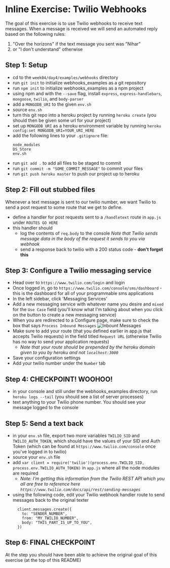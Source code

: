 # Inline Exercise: Twilio Webhooks

The goal of this exercise is to use Twilio webhooks to receive text messages.
When a message is received we will send an automated reply based on the following rules:
  1. "Over the horizons" if the text message you sent was "Nihar" 
  1. or "I don't understand" otherwise

## Step 1: Setup
- cd to the `week04/day4/examples/webhooks` directory
- run `git init` to initialize webhooks_examples as a git repository
- run `npm init` to initialize webhooks_examples as a npm project
- using npm and with the `--save` flag, install `express`, `express-handlebars`, `mongoose`, `twilio`, and `body-parser`
- add a `MONGODB_URI` to the given `env.sh`
- source `env.sh`
- turn this git repo into a heroku project by running `heroku create` (you should then be given some url for your project)
- set up `MONGODB_URI` as a heroku environment variable by running `heroku config:set MONGODB_URI=YOUR_URI_HERE`
- add the following lines to your `.gitignore` file: 
  ```
  node_modules
  DS_Store
  env.sh
  ```
- run `git add .` to add all files to be staged to commit
- run `git commit -m "SOME_COMMIT_MESSAGE"` to commit your files
- run `git push heroku master` to push our project up to heroku

## Step 2: Fill out stubbed files
Whenever a text message is sent to our twilio number, we want Twilio to send a post request to some route that we get to define.
- define a handler for post requests sent to a `/handletext` route in `app.js` under `ROUTES GO HERE`
- this handler should 
  - log the contents of `req.body` to the console *Note that Twilio sends message data in the body of the request it sends to you via webhook*
  - send a response back to twilio with a 200 status code - **don't forget this**
  
## Step 3: Configure a Twilio messaging service
- Head over to `https://www.twilio.com/login` and login
- Once logged in, go to `https://www.twilio.com/console/sms/dashboard` - this is the dashboard for all of your programmable sms applications
- In the left sidebar, click 'Messaging Services'
- Add a new messaging service with whatever name you desire and `mixed` for the `Use Case` field (you'll know what I'm talking about when you click on the button to create a new messaging service)
- When you are redirected to a Configure page, make sure to check the box that says `Process Inbound Messages`
  ![Inbount Messages](https://snag.gy/IgYP0F.jpg)
- Make sure to add your route (that you defined earlier in app.js that accepts Twilio requests) in the field titled `Request URL` (otherwise Twilio has no way to send your application requests)
  - *Note that your route should be prepended by the heroku domain given to you by heroku and not `localhost:3000`*
- Save your configuration settings
- Add your twilio number under the `Number` tab

## Step 4: CHECKPOINT! WOOHOO!
- in your console and still under the webhooks_examples directory, run `heroku logs --tail` (you should see a list of server processes)
- text anything to your Twilio phone number. You should see your message logged to the console

## Step 5: Send a text back
- in your `env.sh` file, export two more variables `TWILIO_SID` and `TWILIO_AUTH_TOKEN`, which should have the values of your SID and Auth Token (which can be found at `https://www.twilio.com/console` once you've logged in to twilio)
- source your `env.sh` file
- add `var client = require('twilio')(process.env.TWILIO_SID, process.env.TWILIO_AUTH_TOKEN)` in `app.js` where all the node modules are required
  - *Note: I'm getting this information from the Twilio REST API which you all are free to reference here `https://www.twilio.com/docs/api/rest/sending-messages`*
- using the following code, edit your Twilio webhook handler route to send messages back to the original texter 
  ```
    client.messages.create({ 
      to: "SENDER_NUMBER", 
      from: "MY_TWILIO_NUMBER", 
      body: "THIS_PART_IS_UP_TO_YOU", 
    })
  ```
 ## Step 6: FINAL CHECKPOINT
 At the step you should have been able to achieve the original goal of this exercise (at the top of this README)
